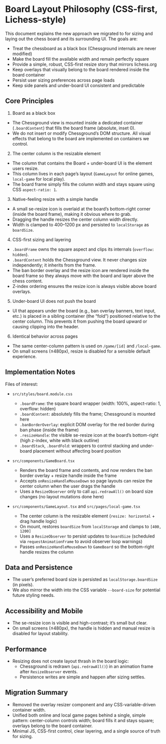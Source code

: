 # Board Layout Philosophy (CSS-first, Lichess-style)

This document explains the new approach we migrated to for sizing and laying out the chess board and its surrounding UI. The goals are:

- Treat the chessboard as a black box (Chessground internals are never modified)
- Make the board fill the available width and remain perfectly square
- Provide a simple, robust, CSS-first resize story that mirrors lichess.org
- Keep overlays that visually belong to the board rendered inside the board container
- Persist user sizing preferences across page loads
- Keep side panels and under-board UI consistent and predictable

## Core Principles

1) Board as a black box
- The Chessground view is mounted inside a dedicated container (`.boardContent`) that fills the board frame (absolute, inset 0).
- We do not insert or modify Chessground’s DOM structure. All visual effects that belong to the board are implemented on containers we control.

2) The center column is the resizable element
- The column that contains the Board + under-board UI is the element users resize.
- This column lives in each page’s layout (`GameLayout` for online games, `local-game` for local play).
- The board frame simply fills the column width and stays square using CSS `aspect-ratio: 1`.

3) Native-feeling resize with a simple handle
- A small se-resize icon is overlaid at the board’s bottom-right corner (inside the board frame), making it obvious where to grab.
- Dragging the handle resizes the center column width directly.
- Width is clamped to 400–1200 px and persisted to `localStorage` as `boardSize`.

4) CSS-first sizing and layering
- `.boardFrame` owns the square aspect and clips its internals (`overflow: hidden`).
- `.boardContent` holds the Chessground view. It never changes size independently; it inherits from the frame.
- The ban border overlay and the resize icon are rendered inside the board frame so they always move with the board and layer above the chess content.
- Z-index ordering ensures the resize icon is always visible above board overlays.

5) Under-board UI does not push the board
- UI that appears under the board (e.g., ban overlay banners, text input, etc.) is placed in a sibling container (the “fold”) positioned relative to the center column. This prevents it from pushing the board upward or causing clipping into the header.

6) Identical behavior across pages
- The same center-column pattern is used on `/game/[id]` and `/local-game`.
- On small screens (≤480px), resize is disabled for a sensible default experience.

## Implementation Notes

Files of interest:
- `src/styles/board.module.css`
  - `.boardFrame`: the square board wrapper (width: 100%, aspect-ratio: 1, overflow: hidden)
  - `.boardContent`: absolutely fills the frame; Chessground is mounted here
  - `.banBorderOverlay`: explicit DOM overlay for the red border during ban phase (inside the frame)
  - `.resizeHandle`: the visible se-resize icon at the board’s bottom-right (high z-index, white with black outline)
  - `.boardStack`, `.boardFold`: wrappers to control stacking and under-board placement without affecting board position

- `src/components/GameBoard.tsx`
  - Renders the board frame and contents, and now renders the ban border overlay + resize handle inside the frame
  - Accepts `onResizeHandleMouseDown` so page layouts can resize the center column when the user drags the handle
  - Uses a `ResizeObserver` only to call `api.redrawAll()` on board size changes (no layout mutations done here)

- `src/components/GameLayout.tsx` and `src/pages/local-game.tsx`
  - The center column is the resizable element (`resize: horizontal` + drag handle logic)
  - On mount, restores `boardSize` from `localStorage` and clamps to `[400, 1200]`
  - Uses a `ResizeObserver` to persist updates to `boardSize` (scheduled via `requestAnimationFrame` to avoid observer loop warnings)
  - Passes `onResizeHandleMouseDown` to `GameBoard` so the bottom-right handle resizes the column

## Data and Persistence
- The user’s preferred board size is persisted as `localStorage.boardSize` (in pixels).
- We also mirror the width into the CSS variable `--board-size` for potential future styling needs.

## Accessibility and Mobile
- The se-resize icon is visible and high-contrast; it’s small but clear.
- On small screens (≤480px), the handle is hidden and manual resize is disabled for layout stability.

## Performance
- Resizing does not create layout thrash in the board logic:
  - Chessground is redrawn (`api.redrawAll()`) in an animation frame after `ResizeObserver` events.
  - Persistence writes are simple and happen after sizing settles.

## Migration Summary
- Removed the overlay resizer component and any CSS-variable-driven container width.
- Unified both online and local game pages behind a single, simple pattern: center-column controls width; board fills it and stays square; overlays belong to the board container.
- Minimal JS, CSS-first control, clear layering, and a single source of truth for sizing.

